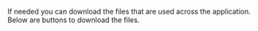If needed you can download the files that are used across the application. Below are buttons to download the files.